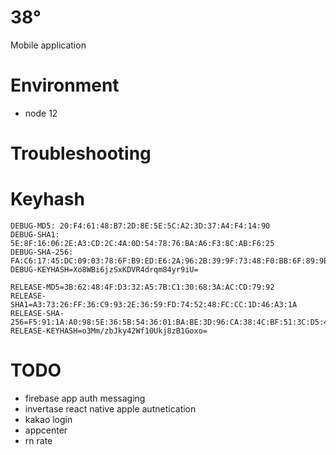 # 38°
Mobile application


# Environment
- node 12

# Troubleshooting

# Keyhash
```
DEBUG-MD5: 20:F4:61:48:B7:2D:8E:5E:5C:A2:3D:37:A4:F4:14:90
DEBUG-SHA1: 5E:8F:16:06:2E:A3:CD:2C:4A:0D:54:78:76:BA:A6:F3:8C:AB:F6:25
DEBUG-SHA-256: FA:C6:17:45:DC:09:03:78:6F:B9:ED:E6:2A:96:2B:39:9F:73:48:F0:BB:6F:89:9B:83:32:66:75:91:03:3B:9C
DEBUG-KEYHASH=Xo8WBi6jzSxKDVR4drqm84yr9iU=

RELEASE-MD5=3B:62:48:4F:D3:32:A5:7B:C1:30:68:3A:AC:CD:79:92
RELEASE-SHA1=A3:73:26:FF:36:C9:93:2E:36:59:FD:74:52:48:FC:CC:1D:46:A3:1A
RELEASE-SHA-256=F5:91:1A:A0:98:5E:36:5B:54:36:01:BA:BE:3D:96:CA:38:4C:BF:51:3C:D5:46:D4:74:9F:CD:CD:ED:B9:31:94
RELEASE-KEYHASH=o3Mm/zbJky42Wf10Ukj8zB1Goxo=
```

# TODO
+ firebase app auth messaging
+ invertase react native apple autnetication
+ kakao login
+ appcenter
+ rn rate